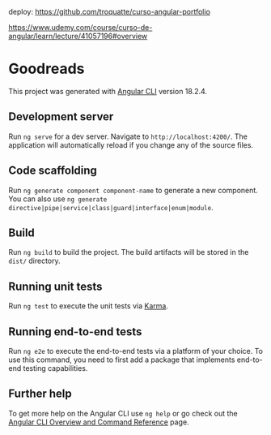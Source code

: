 <!-- USAR GIT BASH NO TERMINAL DO VSCODE -->
<!-- npm install -g @angular/cli -->
<!-- ng --help -->
<!-- ng g --help -->
<!-- ng new NameProject -->
<!-- ng s  === rodar (DENTRO DA APLICAÇÃO) -->
<!-- ng build pra depois subir aplicação-->
<!-- ng g c components/home-components === gerar components-->
<!-- ng g c components/teste === acho q é mehlor gerar components-->
<!-- da pra adicionar 1 componenete dentro de outro componente, ou globalmente 
assim como na pasta teste
 -->


deploy: https://github.com/troquatte/curso-angular-portfolio
<!-- Adicione ao seu projeto: ng add angular-cli-ghpages

Faça o deploy: ng deploy --base-href https://SEU_PERFIL_GITHUB.github.io/SEU_REPO_GITHUB/browser/

Exp.: ng deploy --base-href https://troquatte.github.io/curso-angular-portfolio/browser/ -->

<!-- aula de onChanges : Changes Detection ADDiocionar Para Perfomace -->
https://www.udemy.com/course/curso-de-angular/learn/lecture/41057196#overview
<!-- bloquei algumasc coisas!! -->

<!-- tem o ng s service / ng p de pipes / ng e envoirments-->


<!-- no service não usar contrutor (MOdelo antigo)
usar inject(novo) / 1 aula de Service 
 -->

<!-- ng g incertecptor == dentro de Service / DARIA pra usar E retry()-->

<!-- lazy load componente em Rotas / ++ Performace -->
<!-- DARIA pra fazer lazy load nos childrens -->

<!-- DARIA pra fazer CanDeactivate nos Proteção de Rotas -->

<!-- SSR SSRG -->


# Goodreads

This project was generated with [Angular CLI](https://github.com/angular/angular-cli) version 18.2.4.

## Development server

Run `ng serve` for a dev server. Navigate to `http://localhost:4200/`. The application will automatically reload if you change any of the source files.

## Code scaffolding

Run `ng generate component component-name` to generate a new component. You can also use `ng generate directive|pipe|service|class|guard|interface|enum|module`.

## Build

Run `ng build` to build the project. The build artifacts will be stored in the `dist/` directory.

## Running unit tests

Run `ng test` to execute the unit tests via [Karma](https://karma-runner.github.io).

## Running end-to-end tests

Run `ng e2e` to execute the end-to-end tests via a platform of your choice. To use this command, you need to first add a package that implements end-to-end testing capabilities.

## Further help

To get more help on the Angular CLI use `ng help` or go check out the [Angular CLI Overview and Command Reference](https://angular.dev/tools/cli) page.
